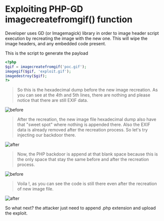 # Exploiting PHP-GD imagecreatefromgif() function
Developer uses GD (or Imagemagick) library in order to image header script execution by recreating the image with the new one. This will wipe the image headers, and any embedded code present.

This is the script to generate the payload

```PHP
<?php
$gif = imagecreatefromgif('poc.gif');
imagegif($gif, 'exploit.gif');
imagedestroy($gif);
?>
```
>So this is the hexadecimal dump before the new image recreation. As you can see at the 4th and 5th lines, there are nothing and please notice that there are still EXIF data.

![before](http://i.imgur.com/DSuLQdy.png "Before Recreate")

>After the recreation, the new image file hexadecimal dump also have that "sweet spot" where nothing is appended there. Also the EXIF data is already removed after the recreation process. So let's try injecting our backdoor there.

![after](http://i.imgur.com/E9Ycpro.png "After Recreate")

>Now, the PHP backdoor is append at that blank space because this is the only space that stay the same before and after the recreation process.

![before](http://i.imgur.com/6UxVL50.png "Before Injection")

>Voila !, as you can see the code is still there even after the recreation of new image file.

![after](http://i.imgur.com/37tjMQS.png "After Injection")

So what next? the attacker just need to append .php extension and upload the exploit.
